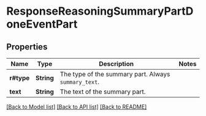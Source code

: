 # ResponseReasoningSummaryPartDoneEventPart

## Properties

Name | Type | Description | Notes
------------ | ------------- | ------------- | -------------
**r#type** | **String** | The type of the summary part. Always `summary_text`. | 
**text** | **String** | The text of the summary part. | 

[[Back to Model list]](../README.md#documentation-for-models) [[Back to API list]](../README.md#documentation-for-api-endpoints) [[Back to README]](../README.md)



